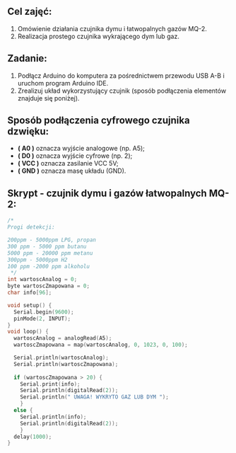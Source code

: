 
## Cel zajęć:
1. Omówienie działania czujnika dymu i łatwopalnych gazów MQ-2.
2. Realizacja prostego czujnika wykrającego dym lub gaz.

## Zadanie:
1. Podłącz Arduino do komputera za pośrednictwem przewodu USB A-B i uruchom program Arduino IDE.
2. Zrealizuj układ wykorzystujący czujnik (sposób podłączenia elementów znajduje się poniżej).

## Sposób podłączenia cyfrowego czujnika dzwięku:
  - **( A0 )** oznacza wyjście analogowe (np. A5);
  - **( D0 )** oznacza wyjście cyfrowe (np. 2);
  - **( VCC )** oznacza zasilanie VCC 5V;
  - **( GND )** oznacza masę układu (GND).
  

## Skrypt - czujnik dymu i gazów łatwopalnych MQ-2:
```c++
/*
Progi detekcji: 

200ppm - 5000ppm LPG, propan
300 ppm - 5000 ppm butanu
5000 ppm - 20000 ppm metanu
300ppm - 5000ppm H2
100 ppm -2000 ppm alkoholu
 */
int wartoscAnalog = 0;
byte wartoscZmapowana = 0;        
char info[96];  

void setup() {
  Serial.begin(9600); 
  pinMode(2, INPUT);
} 
void loop() {
  wartoscAnalog = analogRead(A5);
  wartoscZmapowana = map(wartoscAnalog, 0, 1023, 0, 100);

  Serial.println(wartoscAnalog);
  Serial.println(wartoscZmapowana);
  
  if (wartoscZmapowana > 20) {
    Serial.print(info);
    Serial.println(digitalRead(2));
    Serial.println(" UWAGA! WYKRYTO GAZ LUB DYM ");
    }
  else {
    Serial.println(info);
    Serial.println(digitalRead(2));
    }
  delay(1000);
}
```

